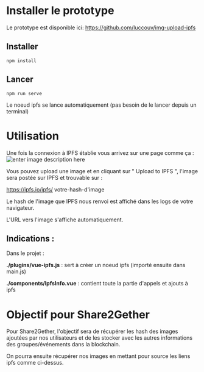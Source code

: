 
# Installer le prototype

Le prototype est disponible ici: https://github.com/luccouv/img-upload-ipfs 

## Installer

  `npm install`


## Lancer

  `npm run serve`

Le noeud ipfs se lance automatiquement (pas besoin de le lancer depuis un terminal)

# Utilisation
Une fois la connexion à IPFS établie vous arrivez sur une page comme ça : 
![enter image description here](https://ipfs.io/ipfs/QmVjjcAVspafexh6AAPtRGqKQtT9RC9BuRaCto7DrwX9L2)

Vous pouvez upload une image et en cliquant sur " Upload to IPFS ", l'image sera postée sur IPFS et trouvable sur : 

https://ipfs.io/ipfs/ votre-hash-d'image

Le hash de l'image que IPFS nous renvoi est affiché dans les logs de votre navigateur. 

L'URL vers l'image s'affiche automatiquement. 

## Indications :
Dans le projet : 

**./plugins/vue-ipfs.js** : sert à créer un noeud ipfs (importé ensuite dans main.js)

**./components/IpfsInfo.vue** : contient toute la partie d'appels et ajouts à ipfs

# Objectif pour Share2Gether

Pour Share2Gether, l'objectif sera de récupérer les hash des images ajoutées par nos utilisateurs et de les stocker avec les autres informations des groupes/événements dans la blockchain. 

On pourra ensuite récupérer nos images en mettant pour source les liens ipfs comme ci-dessus. 
